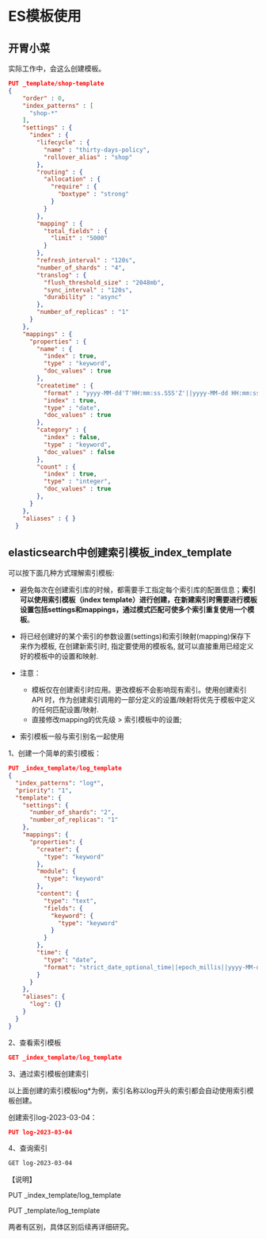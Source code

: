 

# ES模板使用



## 开胃小菜

实际工作中，会这么创建模板。

```json
PUT _template/shop-template
{
    "order" : 0,
    "index_patterns" : [
      "shop-*"
    ],
    "settings" : {
      "index" : {
        "lifecycle" : {
          "name" : "thirty-days-policy",
          "rollover_alias" : "shop"
        },
        "routing" : {
          "allocation" : {
            "require" : {
              "boxtype" : "strong"
            }
          }
        },
        "mapping" : {
          "total_fields" : {
            "limit" : "5000"
          }
        },
        "refresh_interval" : "120s",
        "number_of_shards" : "4",
        "translog" : {
          "flush_threshold_size" : "2048mb",
          "sync_interval" : "120s",
          "durability" : "async"
        },
        "number_of_replicas" : "1"
      }
    },
    "mappings" : {
      "properties" : {
        "name" : {
          "index" : true,
          "type" : "keyword",
          "doc_values" : true
        },
        "createtime" : {
          "format" : "yyyy-MM-dd'T'HH:mm:ss.SSS'Z'||yyyy-MM-dd HH:mm:ss||yyyy-MM-dd||epoch_millis",
          "index" : true,
          "type" : "date",
          "doc_values" : true
        },
        "category" : {
          "index" : false,
          "type" : "keyword",
          "doc_values" : false
        },
        "count" : {
          "index" : true,
          "type" : "integer",
          "doc_values" : true
        },
      }
    },
    "aliases" : { }
  }
```



## elasticsearch中创建索引模板_index_template

可以按下面几种方式理解索引模板:

- 避免每次在创建索引库的时候，都需要手工指定每个索引库的配置信息；**索引可以使用索引模板（index template）进行创建，在新建索引时需要进行模板设置包括settings和mappings，通过模式匹配可使多个索引重复使用一个模板**。

* 将已经创建好的某个索引的参数设置(settings)和索引映射(mapping)保存下来作为模板, 在创建新索引时, 指定要使用的模板名, 就可以直接重用已经定义好的模板中的设置和映射.

- 注意：
  - 模板仅在创建索引时应用。更改模板不会影响现有索引。使用创建索引 API 时，作为创建索引调用的一部分定义的设置/映射将优先于模板中定义的任何匹配设置/映射.
  - 直接修改mapping的优先级 > 索引模板中的设置;

- 索引模板一般与索引别名一起使用



1、创建一个简单的索引模板：

```json
PUT _index_template/log_template
{
  "index_patterns": "log*",
  "priority": "1",
  "template": {
    "settings": {
      "number_of_shards": "2",
      "number_of_replicas": "1"
    },
    "mappings": {
      "properties": {
        "creater": {
          "type": "keyword"
        },
        "module": {
          "type": "keyword"
        },
        "content": {
          "type": "text",
          "fields": {
            "keyword": {
              "type": "keyword"
            }
          }
        },
        "time": {
          "type": "date",
          "format": "strict_date_optional_time||epoch_millis||yyyy-MM-dd HH:mm:ss"
        }
      }
    },
    "aliases": {
      "log": {}
    }
  }
}
```

2、查看索引模板

```json
GET _index_template/log_template
```



3、通过索引模板创建索引

以上面创建的索引模板log*为例，索引名称以log开头的索引都会自动使用索引模板创建。

创建索引log-2023-03-04：

```json
PUT log-2023-03-04
```

4、查询索引

```bash
GET log-2023-03-04
```









【说明】

PUT _index_template/log_template

PUT _template/log_template

两者有区别，具体区别后续再详细研究。